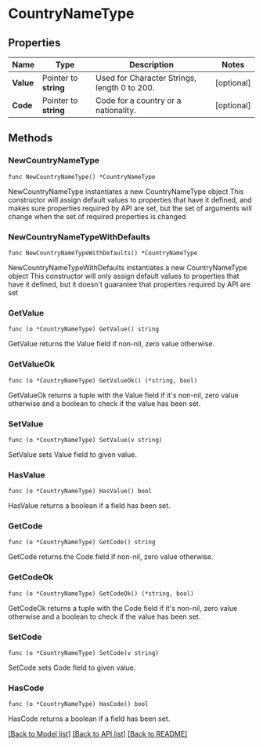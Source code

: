# CountryNameType

## Properties

Name | Type | Description | Notes
------------ | ------------- | ------------- | -------------
**Value** | Pointer to **string** | Used for Character Strings, length 0 to 200. | [optional] 
**Code** | Pointer to **string** | Code for a country or a nationality. | [optional] 

## Methods

### NewCountryNameType

`func NewCountryNameType() *CountryNameType`

NewCountryNameType instantiates a new CountryNameType object
This constructor will assign default values to properties that have it defined,
and makes sure properties required by API are set, but the set of arguments
will change when the set of required properties is changed

### NewCountryNameTypeWithDefaults

`func NewCountryNameTypeWithDefaults() *CountryNameType`

NewCountryNameTypeWithDefaults instantiates a new CountryNameType object
This constructor will only assign default values to properties that have it defined,
but it doesn't guarantee that properties required by API are set

### GetValue

`func (o *CountryNameType) GetValue() string`

GetValue returns the Value field if non-nil, zero value otherwise.

### GetValueOk

`func (o *CountryNameType) GetValueOk() (*string, bool)`

GetValueOk returns a tuple with the Value field if it's non-nil, zero value otherwise
and a boolean to check if the value has been set.

### SetValue

`func (o *CountryNameType) SetValue(v string)`

SetValue sets Value field to given value.

### HasValue

`func (o *CountryNameType) HasValue() bool`

HasValue returns a boolean if a field has been set.

### GetCode

`func (o *CountryNameType) GetCode() string`

GetCode returns the Code field if non-nil, zero value otherwise.

### GetCodeOk

`func (o *CountryNameType) GetCodeOk() (*string, bool)`

GetCodeOk returns a tuple with the Code field if it's non-nil, zero value otherwise
and a boolean to check if the value has been set.

### SetCode

`func (o *CountryNameType) SetCode(v string)`

SetCode sets Code field to given value.

### HasCode

`func (o *CountryNameType) HasCode() bool`

HasCode returns a boolean if a field has been set.


[[Back to Model list]](../README.md#documentation-for-models) [[Back to API list]](../README.md#documentation-for-api-endpoints) [[Back to README]](../README.md)


